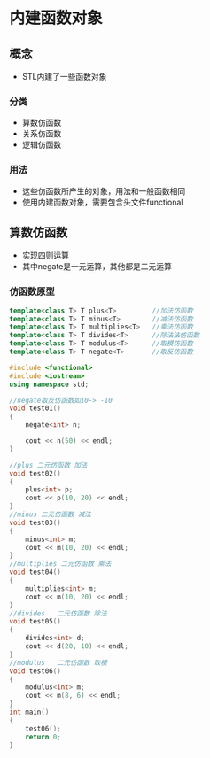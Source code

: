 # 内建函数对象

## 概念

- STL内建了一些函数对象

### 分类

- 算数仿函数
- 关系仿函数
- 逻辑仿函数

### 用法

- 这些仿函数所产生的对象，用法和一般函数相同
- 使用内建函数对象，需要包含头文件functional

## 算数仿函数

- 实现四则运算
- 其中negate是一元运算，其他都是二元运算

### 仿函数原型

```c++
template<class T> T plus<T> 		//加法仿函数
template<class T> T minus<T> 		//减法仿函数
template<class T> T multiplies<T> 	//乘法仿函数
template<class T> T divides<T> 		//除法法仿函数
template<class T> T modulus<T> 		//取模仿函数
template<class T> T negate<T> 		//取反仿函数
```

```c++
#include <functional>
#include <iostream>
using namespace std;

//negate取反仿函数如10-> -10
void test01()
{
    negate<int> n;

    cout << n(50) << endl;
}

//plus 二元仿函数 加法
void test02()
{
    plus<int> p;
    cout << p(10, 20) << endl;
}
//minus 二元仿函数 减法
void test03()
{
    minus<int> m;
    cout << m(10, 20) << endl;
}
//multiplies 二元仿函数 乘法
void test04()
{
    multiplies<int> m;
    cout << m(10, 20) << endl;
}
//divides   二元仿函数 除法
void test05()
{
    divides<int> d;
    cout << d(20, 10) << endl;
}
//modulus   二元仿函数 取模
void test06()
{
    modulus<int> m;
    cout << m(8, 6) << endl;
}
int main()
{
    test06();
    return 0;
}
```

